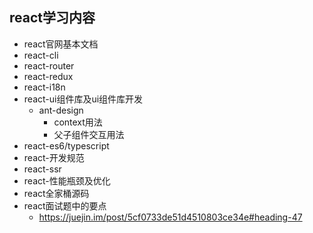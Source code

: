 ## react学习内容

* react官网基本文档
* react-cli
* react-router
* react-redux
* react-i18n
* react-ui组件库及ui组件库开发
  * ant-design
    * context用法
    * 父子组件交互用法
* react-es6/typescript
* react-开发规范
* react-ssr
* react-性能瓶颈及优化
* react全家桶源码
* react面试题中的要点
  * https://juejin.im/post/5cf0733de51d4510803ce34e#heading-47
